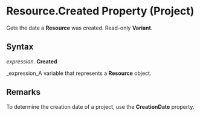 
# Resource.Created Property (Project)

Gets the date a  **Resource** was created. Read-only **Variant**.


## Syntax

 _expression_. **Created**

 _expression_A variable that represents a  **Resource** object.


## Remarks

To determine the creation date of a project, use the  **CreationDate** property.

